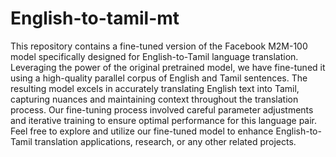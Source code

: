 # English-to-tamil-mt

This repository contains a fine-tuned version of the Facebook M2M-100 model specifically designed for English-to-Tamil language translation. 
Leveraging the power of the original pretrained model, we have fine-tuned it using a high-quality parallel corpus of English and Tamil sentences. 
The resulting model excels in accurately translating English text into Tamil, capturing nuances and maintaining context throughout the translation process. 
Our fine-tuning process involved careful parameter adjustments and iterative training to ensure optimal performance for this language pair.
Feel free to explore and utilize our fine-tuned model to enhance English-to-Tamil 
translation applications, research, or any other related projects.
